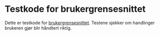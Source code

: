 # Testkode for brukergrensesnittet

Dette er testkode for [brukergrensesnittet](treningsapp/fxui/src/main/java/treningsapp/ui). Testene sjekker om handlinger brukeren gjør blir håndtert riktig. 